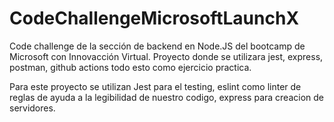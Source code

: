 # CodeChallengeMicrosoftLaunchX
Code challenge de la sección de backend en Node.JS del bootcamp de Microsoft con Innovacción Virtual.
Proyecto donde se utilizara jest, express, postman, github actions todo esto como ejercicio practica.

Para este proyecto se utilizan Jest para el testing, eslint como linter de reglas de ayuda a la legibilidad de nuestro codigo, express para creacion de servidores.
